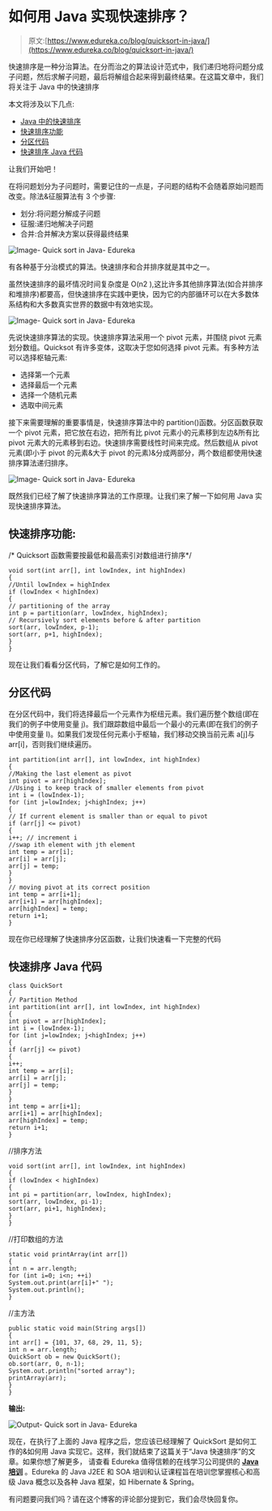 # 如何用 Java 实现快速排序？

> 原文:[https://www.edureka.co/blog/quicksort-in-java/](https://www.edureka.co/blog/quicksort-in-java/)

快速排序是一种分治算法。在分而治之的算法设计范式中，我们递归地将问题分成子问题，然后求解子问题，最后将解组合起来得到最终结果。在这篇文章中，我们将关注于 Java 中的快速排序

本文将涉及以下几点:

*   [Java 中的快速排序](#QuickSortinJava)
*   [快速排序功能](#QuickSortFunction)
*   [分区代码](#PartitionCode)
*   [快速排序 Java 代码](#QuickSortJavaCode)

让我们开始吧！

在将问题划分为子问题时，需要记住的一点是，子问题的结构不会随着原始问题而改变。除法&征服算法有 3 个步骤:

*   划分:将问题分解成子问题
*   征服:递归地解决子问题
*   合并:合并解决方案以获得最终结果

![Image- Quick sort in Java- Edureka](../Images/1eeb5f432831d0edf84a98bbc239d311.png)

有各种基于分治模式的算法。快速排序和合并排序就是其中之一。

虽然快速排序的最坏情况时间复杂度是 O(n2 ),这比许多其他排序算法(如合并排序和堆排序)都要高，但快速排序在实践中更快，因为它的内部循环可以在大多数体系结构和大多数真实世界的数据中有效地实现。

![Image- Quick sort in Java- Edureka](../Images/c10ba68d1fe859a47312920291d62eff.png)

先说快速排序算法的实现。快速排序算法采用一个 pivot 元素，并围绕 pivot 元素划分数组。Quicksot 有许多变体，这取决于您如何选择 pivot 元素。有多种方法可以选择枢轴元素:

*   选择第一个元素
*   选择最后一个元素
*   选择一个随机元素
*   选取中间元素

接下来需要理解的重要事情是，快速排序算法中的 partition()函数。分区函数获取一个 pivot 元素，把它放在右边，把所有比 pivot 元素小的元素移到左边&所有比 pivot 元素大的元素移到右边。快速排序需要线性时间来完成。然后数组从 pivot 元素(即小于 pivot 的元素&大于 pivot 的元素)&分成两部分，两个数组都使用快速排序算法递归排序。

![Image- Quick sort in Java- Edureka](../Images/ca860b765fdecc5e24c047a61afc1749.png)

既然我们已经了解了快速排序算法的工作原理。让我们来了解一下如何用 Java 实现快速排序算法。

## 快速排序**功能:**

/* Quicksort 函数需要按最低和最高索引对数组进行排序*/

```
void sort(int arr[], int lowIndex, int highIndex)
{
//Until lowIndex = highIndex
if (lowIndex < highIndex)
{
// partitioning of the array
int p = partition(arr, lowIndex, highIndex);
// Recursively sort elements before & after partition
sort(arr, lowIndex, p-1);
sort(arr, p+1, highIndex);
}
}

```

现在让我们看看分区代码，了解它是如何工作的。

## 分区**代码**

在分区代码中，我们将选择最后一个元素作为枢纽元素。我们遍历整个数组(即在我们的例子中使用变量 j)。我们跟踪数组中最后一个最小的元素(即在我们的例子中使用变量 I)。如果我们发现任何元素小于枢轴，我们移动交换当前元素 a[j]与 arr[i]，否则我们继续遍历。

```
int partition(int arr[], int lowIndex, int highIndex)
{
//Making the last element as pivot
int pivot = arr[highIndex];
//Using i to keep track of smaller elements from pivot
int i = (lowIndex-1);
for (int j=lowIndex; j<highIndex; j++)
{
// If current element is smaller than or equal to pivot
if (arr[j] <= pivot)
{
i++; // increment i
//swap ith element with jth element
int temp = arr[i];
arr[i] = arr[j];
arr[j] = temp;
}
}
// moving pivot at its correct position
int temp = arr[i+1];
arr[i+1] = arr[highIndex];
arr[highIndex] = temp;
return i+1;
}

```

现在你已经理解了快速排序分区函数，让我们快速看一下完整的代码

## 快速排序 **Java 代码**

```
class QuickSort
{
// Partition Method
int partition(int arr[], int lowIndex, int highIndex)
{
int pivot = arr[highIndex];
int i = (lowIndex-1);
for (int j=lowIndex; j<highIndex; j++)
{
if (arr[j] <= pivot)
{
i++;
int temp = arr[i];
arr[i] = arr[j];
arr[j] = temp;
}
}
int temp = arr[i+1];
arr[i+1] = arr[highIndex];
arr[highIndex] = temp;
return i+1;
}

```

//排序方法

```
void sort(int arr[], int lowIndex, int highIndex)
{
if (lowIndex < highIndex)
{
int pi = partition(arr, lowIndex, highIndex);
sort(arr, lowIndex, pi-1);
sort(arr, pi+1, highIndex);
}
}

```

//打印数组的方法

```
static void printArray(int arr[])
{
int n = arr.length;
for (int i=0; i<n; ++i)
System.out.print(arr[i]+" ");
System.out.println();
}

```

//主方法

```
public static void main(String args[])
{
int arr[] = {101, 37, 68, 29, 11, 5};
int n = arr.length;
QuickSort ob = new QuickSort();
ob.sort(arr, 0, n-1);
System.out.println("sorted array");
printArray(arr);
}
}

```

**输出:**

![Output- Quick sort in Java- Edureka](../Images/782f7889bb759e7eb503e7f0eb4529af.png)

现在，在执行了上面的 Java 程序之后，您应该已经理解了 QuickSort 是如何工作的&如何用 Java 实现它。这样，我们就结束了这篇关于“Java 快速排序”的文章。如果你想了解更多， 请查看 Edureka 值得信赖的在线学习公司提供的 [**Java 培训**](https://www.edureka.co/java-j2ee-training-course) 。Edureka 的 Java J2EE 和 SOA 培训和认证课程旨在培训您掌握核心和高级 Java 概念以及各种 Java 框架，如 Hibernate & Spring。

有问题要问我们吗？请在这个博客的评论部分提到它，我们会尽快回复你。